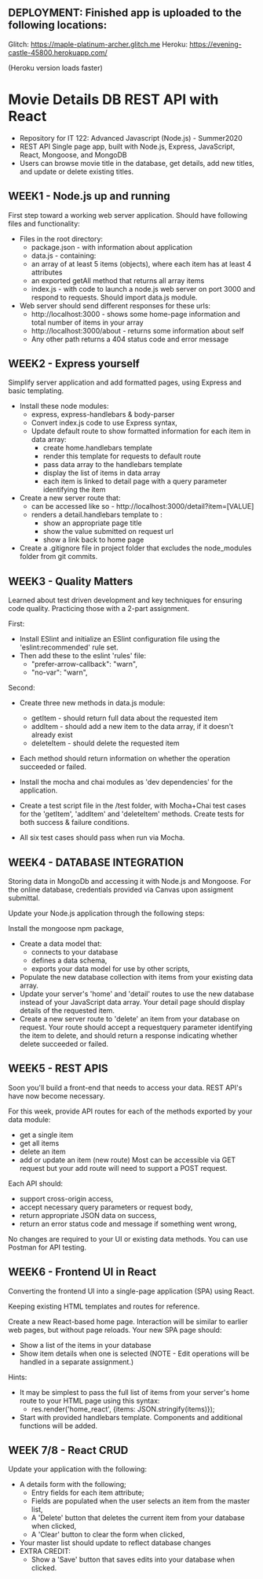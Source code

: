 DEPLOYMENT: Finished app is uploaded to the following locations:
-------------------------------------------------------------------------
Glitch: https://maple-platinum-archer.glitch.me
Heroku: https://evening-castle-45800.herokuapp.com/

(Heroku version loads faster)

# Movie Details DB REST API with React
* Repository for IT 122: Advanced Javascript (Node.js) - Summer2020
* REST API Single page app, built with Node.js, Express, JavaScript, React, Mongoose, and MongoDB
* Users can browse movie title in the database, get details, add new titles, and update or delete existing titles.

WEEK1 - Node.js up and running
-------------------------------------------------------------------------
First step toward a working web server application. Should have following files and functionality:

* Files in the root directory:
  * package.json - with information about application
  * data.js - containing:
  * an array of at least 5 items (objects), where each item has at least 4 attributes 
  * an exported getAll method that returns all array items
  * index.js - with code to launch a node.js web server on port 3000 and respond to requests.
    Should import data.js module.
* Web server should send different responses for these urls:
  * http://localhost:3000 - shows some home-page information and total number of items in your array
  * http://localhost:3000/about - returns some information about self
  * Any other path returns a 404 status code and error message

WEEK2 - Express yourself
-------------------------------------------------------------------------
Simplify server application and add formatted pages, using Express and basic templating.

- Install these node modules:
  - express, express-handlebars & body-parser
  - Convert index.js code to use Express syntax,
  - Update default route to show formatted information for each item in data array:
    - create home.handlebars template
    - render this template for requests to default route
    - pass data array to the handlebars template
    - display the list of items in data array 
    - each item is linked to detail page with a query parameter identifying the item
- Create a new server route that:
  - can be accessed like so - http://localhost:3000/detail?item=[VALUE]
  - renders a detail.handlebars template to :
    - show an appropriate page title
    - show the value submitted on request url
    - show a link back to home page
- Create a .gitignore file in project folder that excludes the node_modules folder from git commits.

WEEK3 - Quality Matters
------------------------------------------------------------------------
Learned about test driven development and key techniques for ensuring code quality.
Practicing those with a 2-part assignment.

First:
- Install ESlint and initialize an ESlint configuration file using the 'eslint:recommended' rule set.
- Then add these to the eslint 'rules' file:
  - "prefer-arrow-callback": "warn",
  - "no-var": "warn",

Second:
- Create three new methods in data.js module:
  - getItem - should return full data about the requested item
  - addItem - should add a new item to the data array, if it doesn't already exist
  - deleteItem - should delete the requested item
- Each method should return information on whether the operation succeeded or failed.

- Install the mocha and chai modules as 'dev dependencies' for the application.
- Create a test script file in the /test folder, with Mocha+Chai test cases for the
'getItem', 'addItem' and 'deleteItem' methods. Create tests for both success & failure conditions.
- All six test cases should pass when run via Mocha.

WEEK4 - DATABASE INTEGRATION
-------------------------------------------------------------------------
Storing data in MongoDb and accessing it with Node.js and Mongoose.
For the online database, credentials provided via Canvas upon assigment submittal.

Update your Node.js application through the following steps:

Install the mongoose npm package,
- Create a data model that:
  - connects to your database
  - defines a data schema,
  - exports your data model for use by other scripts,
- Populate the new database collection with items from your existing data array.
- Update your server's 'home' and 'detail' routes to use the new database instead of
  your JavaScript data array. Your detail page should display details of the requested
  item.
- Create a new server route to 'delete' an item from your database on request. Your
  route should accept a requestquery parameter identifying the item to delete, and
  should return a response indicating whether delete succeeded or failed.
  
  
WEEK5 - REST APIS
-------------------------------------------------------------------------
Soon you'll build a front-end that needs to access your data.  REST API's have now become necessary.

For this week, provide API routes for each of the methods exported by your data module:
- get a single item
- get all items
- delete an item
- add or update an item (new route)
Most can be accessible via GET request but your add route will need to support a POST request. 

Each API should:
- support cross-origin access,
- accept necessary query parameters or request body,
- return appropriate JSON data on success,
- return an error status code and message if something went wrong,

No changes are required to your UI or existing data methods. You can use Postman for API testing.


WEEK6 - Frontend UI in React
-------------------------------------------------------------------------
Converting the frontend UI into a single-page application (SPA) using React.

Keeping existing HTML templates and routes for reference.

Create a new React-based home page. Interaction will be similar to earlier web pages, but without page reloads. Your new SPA page should:

 - Show a list of the items in your database 
 - Show item details when one is selected
(NOTE - Edit operations will be handled in a separate assignment.)

 

Hints: 
 - It may be simplest to pass the full list of items from your server's home route to your HTML page using this syntax:
    - res.render('home_react', {items: JSON.stringify(items)});
 - Start with provided handlebars template. Components and additional functions will be added.
 

WEEK 7/8 - React CRUD
-------------------------------------------------------------------------
Update your application with the following: 

 - A details form with the following;
    - Entry fields for each item attribute;
    - Fields are populated when the user selects an item from the master list,
    - A 'Delete' button that deletes the current item from your database when clicked,
    - A 'Clear' button to clear the form when clicked,
 - Your master list should update to reflect database changes
 - EXTRA CREDIT:
    - Show a 'Save' button that saves edits into your database when clicked.
